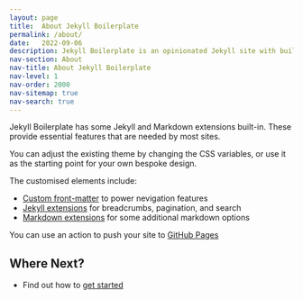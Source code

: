 ```yaml
---
layout: page
title:  About Jekyll Boilerplate
permalink: /about/
date:   2022-09-06
description: Jekyll Boilerplate is an opinionated Jekyll site with built in theme and extensions.
nav-section: About
nav-title: About Jekyll Boilerplate
nav-level: 1
nav-order: 2000
nav-sitemap: true
nav-search: true
---
```


Jekyll Boilerplate has some Jekyll and Markdown extensions built-in. These provide essential features that are needed by most sites.

You can adjust the existing theme by changing the CSS variables, or use it as the starting point for your own bespoke design.

The customised elements include:

- [Custom front-matter](/about/front-matter/) to power nevigation features
- [Jekyll extensions](/about/jekyll-extensions/) for breadcrumbs, pagination, and search
- [Markdown extensions](/about/markdown-extensions/) for some additional markdown options

You can use an action to push your site to [GitHub Pages](/about/github-pages/)

## Where Next?

- Find out how to [get started](/about/getting-started/)
